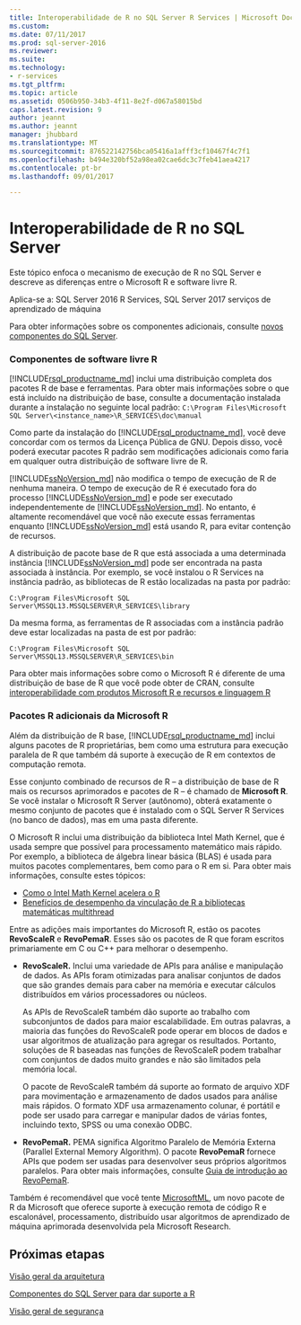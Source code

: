 ```yaml
---
title: Interoperabilidade de R no SQL Server R Services | Microsoft Docs
ms.custom: 
ms.date: 07/11/2017
ms.prod: sql-server-2016
ms.reviewer: 
ms.suite: 
ms.technology:
- r-services
ms.tgt_pltfrm: 
ms.topic: article
ms.assetid: 0506b950-34b3-4f11-8e2f-d067a58015bd
caps.latest.revision: 9
author: jeannt
ms.author: jeannt
manager: jhubbard
ms.translationtype: MT
ms.sourcegitcommit: 876522142756bca05416a1afff3cf10467f4c7f1
ms.openlocfilehash: b494e320bf52a98ea02cae6dc3c7feb41aea4217
ms.contentlocale: pt-br
ms.lasthandoff: 09/01/2017

---
```

# <a name="r-interoperability-in-sql-server"></a>Interoperabilidade de R no SQL Server

Este tópico enfoca o mecanismo de execução de R no SQL Server e descreve as diferenças entre o Microsoft R e software livre R.

Aplica-se a: SQL Server 2016 R Services, SQL Server 2017 serviços de aprendizado de máquina

Para obter informações sobre os componentes adicionais, consulte [novos componentes do SQL Server](../../advanced-analytics/r-services/new-components-in-sql-server-to-support-r.md).

### <a name="open-source-r-components"></a>Componentes de software livre R

[!INCLUDE[rsql_productname_md](../../includes/rsql-productname-md.md)] inclui uma distribuição completa dos pacotes R de base e ferramentas. Para obter mais informações sobre o que está incluído na distribuição de base, consulte a documentação instalada durante a instalação no seguinte local padrão: `C:\Program Files\Microsoft SQL Server\<instance_name>\R_SERVICES\doc\manual`

Como parte da instalação do [!INCLUDE[rsql_productname_md](../../includes/rsql-productname-md.md)], você deve concordar com os termos da Licença Pública de GNU. Depois disso, você poderá executar pacotes R padrão sem modificações adicionais como faria em qualquer outra distribuição de software livre de R.

[!INCLUDE[ssNoVersion_md](../../includes/ssnoversion-md.md)] não modifica o tempo de execução de R de nenhuma maneira. O tempo de execução de R é executado fora do processo [!INCLUDE[ssNoVersion_md](../../includes/ssnoversion-md.md)] e pode ser executado independentemente de [!INCLUDE[ssNoVersion_md](../../includes/ssnoversion-md.md)]. No entanto, é altamente recomendável que você não execute essas ferramentas enquanto [!INCLUDE[ssNoVersion_md](../../includes/ssnoversion-md.md)] está usando R, para evitar contenção de recursos.

A distribuição de pacote base de R que está associada a uma determinada instância [!INCLUDE[ssNoVersion_md](../../includes/ssnoversion-md.md)] pode ser encontrada na pasta associada à instância. Por exemplo, se você instalou o R Services na instância padrão, as bibliotecas de R estão localizadas na pasta por padrão:

    C:\Program Files\Microsoft SQL Server\MSSQL13.MSSQLSERVER\R_SERVICES\library

Da mesma forma, as ferramentas de R associadas com a instância padrão deve estar localizadas na pasta de est por padrão:

    C:\Program Files\Microsoft SQL Server\MSSQL13.MSSQLSERVER\R_SERVICES\bin

Para obter mais informações sobre como o Microsoft R é diferente de uma distribuição de base de R que você pode obter de CRAN, consulte [interoperabilidade com produtos Microsoft R e recursos e linguagem R](https://docs.microsoft.com/en-us/r-server/what-is-r-server-interoperability)

### <a name="additional-r-packages-from-microsoft-r"></a>Pacotes R adicionais da Microsoft R

Além da distribuição de R base, [!INCLUDE[rsql_productname_md](../../includes/rsql-productname-md.md)] inclui alguns pacotes de R proprietárias, bem como uma estrutura para execução paralela de R que também dá suporte à execução de R em contextos de computação remota.

Esse conjunto combinado de recursos de R – a distribuição de base de R mais os recursos aprimorados e pacotes de R – é chamado de **Microsoft R**. Se você instalar o Microsoft R Server (autônomo), obterá exatamente o mesmo conjunto de pacotes que é instalado com o SQL Server R Services (no banco de dados), mas em uma pasta diferente.

O Microsoft R inclui uma distribuição da biblioteca Intel Math Kernel, que é usada sempre que possível para processamento matemático mais rápido. Por exemplo, a biblioteca de álgebra linear básica (BLAS) é usada para muitos pacotes complementares, bem como para o R em si. Para obter mais informações, consulte estes tópicos:

+ [Como o Intel Math Kernel acelera o R](http://blog.revolutionanalytics.com/2014/10/revolution-r-open-mkl.html)
+ [Benefícios de desempenho da vinculação de R a bibliotecas matemáticas multithread](http://blog.revolutionanalytics.com/2010/06/performance-benefits-of-multithreaded-r.html)

Entre as adições mais importantes do Microsoft R, estão os pacotes **RevoScaleR** e **RevoPemaR**. Esses são os pacotes de R que foram escritos primariamente em C ou C++ para melhorar o desempenho.

+ **RevoScaleR.** Inclui uma variedade de APIs para análise e manipulação de dados. As APIs foram otimizadas para analisar conjuntos de dados que são grandes demais para caber na memória e executar cálculos distribuídos em vários processadores ou núcleos.

   As APIs de RevoScaleR também dão suporte ao trabalho com subconjuntos de dados para maior escalabilidade. Em outras palavras, a maioria das funções do RevoScaleR pode operar em blocos de dados e usar algoritmos de atualização para agregar os resultados. Portanto, soluções de R baseadas nas funções de RevoScaleR podem trabalhar com conjuntos de dados muito grandes e não são limitados pela memória local.

  O pacote de RevoScaleR também dá suporte ao formato de arquivo XDF para movimentação e armazenamento de dados usados para análise mais rápidos. O formato XDF usa armazenamento colunar, é portátil e pode ser usado para carregar e manipular dados de várias fontes, incluindo texto, SPSS ou uma conexão ODBC. 

+ **RevoPemaR.** PEMA significa Algoritmo Paralelo de Memória Externa (Parallel External Memory Algorithm). O pacote **RevoPemaR** fornece APIs que podem ser usadas para desenvolver seus próprios algoritmos paralelos. Para obter mais informações, consulte [Guia de introdução ao RevoPemaR](https://docs.microsoft.com/r-server/r/how-to-developer-pemar).

Também é recomendável que você tente [MicrosoftML](https://docs.microsoft.com/r-server/r/concept-what-is-the-microsoftml-package), um novo pacote de R da Microsoft que oferece suporte à execução remota de código R e escalonável, processamento, distribuído usar algoritmos de aprendizado de máquina aprimorada desenvolvida pela Microsoft Research.

## <a name="next-steps"></a>Próximas etapas

[Visão geral da arquitetura](../../advanced-analytics/r/architecture-overview-sql-server-r.md)

[Componentes do SQL Server para dar suporte a R](../../advanced-analytics/r/new-components-in-sql-server-to-support-r.md)

[Visão geral de segurança](../../advanced-analytics/r/security-overview-sql-server-r.md)


